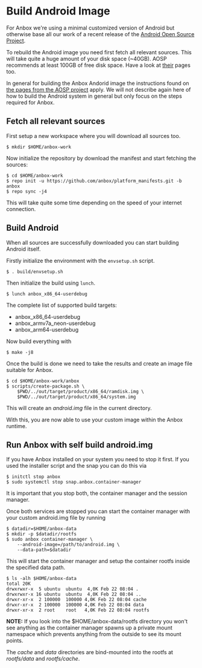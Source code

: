 # Build Android Image

For Anbox we're using a minimal customized version of Android but otherwise
base all our work of a recent release of the [Android Open Source Project](https://source.android.com/).

To rebuild the Android image you need first fetch all relevant sources. This
will take quite a huge amount of your disk space (~40GB). AOSP recommends at
least 100GB of free disk space. Have a look at [their](https://source.android.com/source/requirements.html) pages too.

In general for building the Anbox Andorid image the instructions found on [the pages
from the AOSP project](https://source.android.com/source/requirements.html) apply.
We will not describe again here of how to build the Android system in general but
only focus on the steps required for Anbox.

## Fetch all relevant sources

First setup a new workspace where you will download all sources too.

```
$ mkdir $HOME/anbox-work
```

Now initialize the repository by download the manifest and start fetching
the sources:

```
$ cd $HOME/anbox-work
$ repo init -u https://github.com/anbox/platform_manifests.git -b anbox
$ repo sync -j4
```

This will take quite some time depending on the speed of your internet connection.

## Build Android

When all sources are successfully downloaded you can start building Android itself.

Firstly initialize the environment with the ```envsetup.sh``` script.

```
$ . build/envsetup.sh
```

Then initialize the build using ```lunch```.

```
$ lunch anbox_x86_64-userdebug
```

The complete list of supported build targets:

 * anbox_x86_64-userdebug
 * anbox_armv7a_neon-userdebug
 * anbox_arm64-userdebug

Now build everything with

```
$ make -j8
```

Once the build is done we need to take the results and create an image file
suitable for Anbox.

```
$ cd $HOME/anbox-work/anbox
$ scripts/create-package.sh \
    $PWD/../out/target/product/x86_64/ramdisk.img \
    $PWD/../out/target/product/x86_64/system.img
```

This will create an *android.img* file in the current directory.

With this, you are now able to use your custom image within the Anbox runtime.

## Run Anbox with self build android.img

If you have Anbox installed on your system you need to stop it first. If you used
the installer script and the snap you can do this via

```
$ initctl stop anbox
$ sudo systemctl stop snap.anbox.container-manager
```

It is important that you stop both, the container manager and the session manager.

Once both services are stopped you can start the container manager with your
custom android.img file by running

```
$ datadir=$HOME/anbox-data
$ mkdir -p $datadir/rootfs
$ sudo anbox container-manager \
    --android-image=/path/to/android.img \
    --data-path=$datadir
```

This will start the container manager and setup the container rootfs inside the
specified data path.

```
$ ls -alh $HOME/anbox-data
total 20K
drwxrwxr-x  5 ubuntu  ubuntu  4,0K Feb 22 08:04 .
drwxrwxr-x 16 ubuntu  ubuntu  4,0K Feb 22 08:04 ..
drwxr-xr-x  2 100000  100000 4,0K Feb 22 08:04 cache
drwxr-xr-x  2 100000  100000 4,0K Feb 22 08:04 data
drwxr-xr-x  2 root    root   4,0K Feb 22 08:04 rootfs
```

**NOTE:** If you look into the $HOME/anbox-data/rootfs directory you won't see
anything as the container manager spawns up a private mount namespace which
prevents anything from the outside to see its mount points.

The *cache* and *data* directories are bind-mounted into the rootfs at *rootfs/data*
and *rootfs/cache*.
